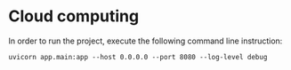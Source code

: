 # Cloud computing
In order to run the project, execute the following command line instruction:

```
uvicorn app.main:app --host 0.0.0.0 --port 8080 --log-level debug
```

